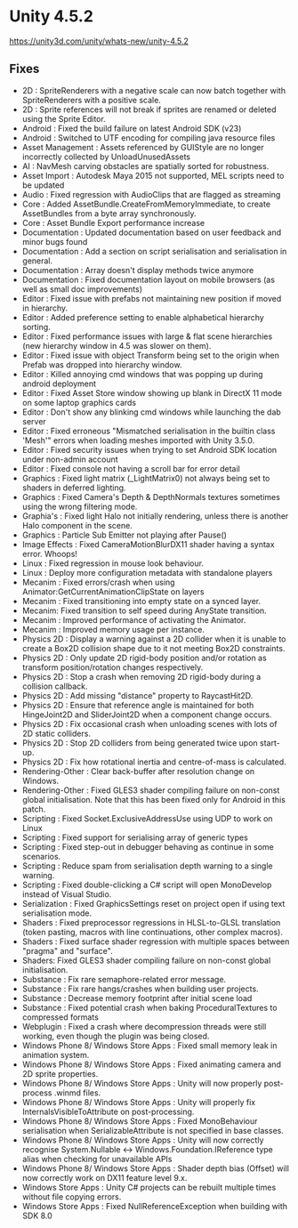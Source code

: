 # Unity 4.5.2

https://unity3d.com/unity/whats-new/unity-4.5.2

## Fixes



*   2D : SpriteRenderers with a negative scale can now batch together with SpriteRenderers with a positive scale.
*   2D : Sprite references will not break if sprites are renamed or deleted using the Sprite Editor.
*   Android : Fixed the build failure on latest Android SDK (v23)
*   Android : Switched to UTF encoding for compiling java resource files
*   Asset Management : Assets referenced by GUIStyle are no longer incorrectly collected by UnloadUnusedAssets
*   AI : NavMesh carving obstacles are spatially sorted for robustness.
*   Asset Import : Autodesk Maya 2015 not supported, MEL scripts need to be updated
*   Audio : Fixed regression with AudioClips that are flagged as streaming
*   Core : Added AssetBundle.CreateFromMemoryImmediate, to create AssetBundles from a byte array synchronously.
*   Core : Asset Bundle Export performance increase
*   Documentation : Updated documentation based on user feedback and minor bugs found
*   Documentation : Add a section on script serialisation and serialisation in general.
*   Documentation : Array doesn't display methods twice anymore
*   Documentation : Fixed documentation layout on mobile browsers (as well as small doc improvements)
*   Editor : Fixed issue with prefabs not maintaining new position if moved in hierarchy.
*   Editor : Added preference setting to enable alphabetical hierarchy sorting.
*   Editor : Fixed performance issues with large & flat scene hierarchies (new hierarchy window in 4.5 was slower on them).
*   Editor : Fixed issue with object Transform being set to the origin when Prefab was dropped into hierarchy window.
*   Editor : Killed annoying cmd windows that was popping up during android deployment
*   Editor : Fixed Asset Store window showing up blank in DirectX 11 mode on some laptop graphics cards
*   Editor : Don't show any blinking cmd windows while launching the dab server
*   Editor : Fixed erroneous "Mismatched serialisation in the builtin class 'Mesh'" errors when loading meshes imported with Unity 3.5.0.
*   Editor : Fixed security issues when trying to set Android SDK location under non-admin account
*   Editor : Fixed console not having a scroll bar for error detail
*   Graphics : Fixed light matrix (\_LightMatrix0) not always being set to shaders in deferred lighting.
*   Graphics : Fixed Camera's Depth & DepthNormals textures sometimes using the wrong filtering mode.
*   Graphia's : Fixed light Halo not initially rendering, unless there is another Halo component in the scene.
*   Graphics : Particle Sub Emitter not playing after Pause()
*   Image Effects : Fixed CameraMotionBlurDX11 shader having a syntax error. Whoops!
*   Linux : Fixed regression in mouse look behaviour.
*   Linux : Deploy more configuration metadata with standalone players
*   Mecanim : Fixed errors/crash when using Animator:GetCurrentAnimationClipState on layers
*   Mecanim : Fixed transitioning into empty state on a synced layer.
*   Mecanim: Fixed transition to self speed during AnyState transition.
*   Mecanim : Improved performance of activating the Animator.
*   Mecanim : Improved memory usage per instance.
*   Physics 2D : Display a warning against a 2D collider when it is unable to create a Box2D collision shape due to it not meeting Box2D constraints.
*   Physics 2D : Only update 2D rigid-body position and/or rotation as transform position/rotation changes respectively.
*   Physics 2D : Stop a crash when removing 2D rigid-body during a collision callback.
*   Physics 2D : Add missing "distance" property to RaycastHit2D.
*   Physics 2D : Ensure that reference angle is maintained for both HingeJoint2D and SliderJoint2D when a component change occurs.
*   Physics 2D : Fix occasional crash when unloading scenes with lots of 2D static colliders.
*   Physics 2D : Stop 2D colliders from being generated twice upon start-up.
*   Physics 2D : Fix how rotational inertia and centre-of-mass is calculated.
*   Rendering-Other : Clear back-buffer after resolution change on Windows.
*   Rendering-Other : Fixed GLES3 shader compiling failure on non-const global initialisation. Note that this has been fixed only for Android in this patch.
*   Scripting : Fixed Socket.ExclusiveAddressUse using UDP to work on Linux
*   Scripting : Fixed support for serialising array of generic types
*   Scripting : Fixed step-out in debugger behaving as continue in some scenarios.
*   Scripting : Reduce spam from serialisation depth warning to a single warning.
*   Scripting : Fixed double-clicking a C# script will open MonoDevelop instead of Visual Studio.
*   Serialization : Fixed GraphicsSettings reset on project open if using text serialisation mode.
*   Shaders : Fixed preprocessor regressions in HLSL-to-GLSL translation (token pasting, macros with line continuations, other complex macros).
*   Shaders : Fixed surface shader regression with multiple spaces between "pragma" and "surface".
*   Shaders: Fixed GLES3 shader compiling failure on non-const global initialisation.
*   Substance : Fix rare semaphore-related error message.
*   Substance : Fix rare hangs/crashes when building user projects.
*   Substance : Decrease memory footprint after initial scene load
*   Substance : Fixed potential crash when baking ProceduralTextures to compressed formats
*   Webplugin : Fixed a crash where decompression threads were still working, even though the plugin was being closed.
*   Windows Phone 8/ Windows Store Apps : Fixed small memory leak in animation system.
*   Windows Phone 8/ Windows Store Apps : Fixed animating camera and 2D sprite properties.
*   Windows Phone 8/ Windows Store Apps : Unity will now properly post-process .winmd files.
*   Windows Phone 8/ Windows Store Apps : Unity will properly fix InternalsVisibleToAttribute on post-processing.
*   Windows Phone 8/ Windows Store Apps : Fixed MonoBehaviour serialisation when SerializableAttribute is not specified in base classes.
*   Windows Phone 8/ Windows Store Apps : Unity will now correctly recognise System.Nullable <-> Windows.Foundation.IReference type alias when checking for unavailable APIs
*   Windows Phone 8/ Windows Store Apps : Shader depth bias (Offset) will now correctly work on DX11 feature level 9.x.
*   Windows Store Apps : Unity C# projects can be rebuilt multiple times without file copying errors.
*   Windows Store Apps : Fixed NullReferenceException when building with SDK 8.0